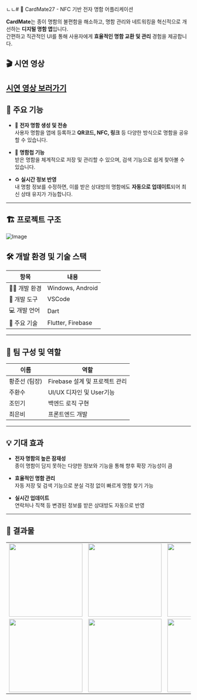 ㄴㄴ# 📇 CardMate27 - NFC 기반 전자 명함 어플리케이션

**CardMate**는 종이 명함의 불편함을 해소하고, 명함 관리와 네트워킹을 혁신적으로 개선하는 **디지털 명함 앱**입니다.  
간편하고 직관적인 UI를 통해 사용자에게 **효율적인 명함 교환 및 관리** 경험을 제공합니다.
## 🎬 시연 영상
  [시연 영상 보러가기](https://www.youtube.com/watch?v=영상ID)
---

## 🔹 주요 기능

- 📲 **전자 명함 생성 및 전송**  
  사용자 명함을 앱에 등록하고 **QR코드, NFC, 링크** 등 다양한 방식으로 명함을 공유할 수 있습니다.

- 📂 **명함첩 기능**  
  받은 명함을 체계적으로 저장 및 관리할 수 있으며, 검색 기능으로 쉽게 찾아볼 수 있습니다.

- ♻️ **실시간 정보 반영**  
  내 명함 정보를 수정하면, 이를 받은 상대방의 명함에도 **자동으로 업데이트**되어 최신 상태 유지가 가능합니다.

---

## 🏗️ 프로젝트 구조
![Image](https://github.com/user-attachments/assets/67aae6f2-ec15-45c4-80e3-068ccf1c28b6)
## 🛠️ 개발 환경 및 기술 스택

| 항목 | 내용 |
|------|------|
| 👨‍💻 개발 환경 | Windows, Android |
| 🧰 개발 도구 | VSCode |
| 💻 개발 언어 | Dart |
| 🔧 주요 기술 | Flutter, Firebase |

---

## 👥 팀 구성 및 역할

| 이름 | 역할 |
|------|------|
| 황준선 (팀장) | Firebase 설계 및 프로젝트 관리 |
| 주환수 | UI/UX 디자인 및 User기능 |
| 조민기 | 백엔드 로직 구현 |
| 최은비 | 프론트엔드 개발|

---

## 💡 기대 효과

- **전자 명함의 높은 잠재성**  
  종이 명함이 담지 못하는 다양한 정보와 기능을 통해 향후 확장 가능성이 큼

- **효율적인 명함 관리**  
  자동 저장 및 검색 기능으로 분실 걱정 없이 빠르게 명함 찾기 가능

- **실시간 업데이트**  
  연락처나 직책 등 변경된 정보를 받은 상대방도 자동으로 반영

---

## 📸 결과물
<table align="center">
  <tr>
    <td><img src="https://github.com/user-attachments/assets/655f0a2a-55d9-4299-b65d-20e5881c3ed7" width="200"/></td>
    <td><img src="https://github.com/user-attachments/assets/e731bccc-6eaa-4241-b5a3-9264c1b68fec" width="200"/></td>
    <td><img src="https://github.com/user-attachments/assets/c1ecfce1-2ff8-4064-b484-e8dbdf772573" width="200"/></td>
    <td><img src="https://github.com/user-attachments/assets/06a2d498-8078-43dc-8da2-e8ceabcc9d1d" width="200"/></td>
    <td><img src="https://github.com/user-attachments/assets/3cb5e2a2-e8b0-46ca-87ec-f7b033c7b786" width="200"/></td>
  </tr>
  <tr>
    <td><img src="https://github.com/user-attachments/assets/5b529b7a-cfc5-4056-813b-1e5cedbfbcd3" width="200"/></td>
    <td><img src="https://github.com/user-attachments/assets/6d1e8da1-c6f7-4b78-b844-04b1d1de02b3" width="200"/></td>
    <td><img src="https://github.com/user-attachments/assets/7fb1933b-3d59-4ee7-89d4-f5bcc65e5f71" width="200"/></td>
    <td><img src="https://github.com/user-attachments/assets/4c776acf-a81f-4930-b166-ff0c19844fdc" width="200"/></td>
    <td><img src="https://github.com/user-attachments/assets/9f0d8d1a-bfb2-426e-b18e-902c1ad82894" width="200"/></td>
  </tr>
</table>


